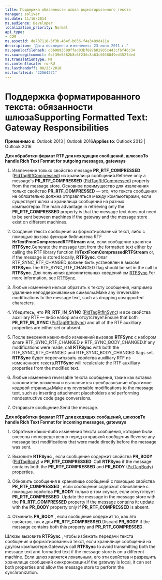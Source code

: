 ```yaml
---
title: Поддержка обязанности шлюза форматированного текста
manager: soliver
ms.date: 11/16/2014
ms.audience: Developer
localization_priority: Normal
api_type:
- COM
ms.assetid: de737118-5f3b-464f-b036-f4a3489d411a
description: 'Дата последнего изменения: 23 июля 2011 г.'
ms.openlocfilehash: d369093589ffad03bf087b02905c443cf6f46c34
ms.sourcegitcommit: 0cf39e5382b8c6f236c8a63c6036849ed3527ded
ms.translationtype: MT
ms.contentlocale: ru-RU
ms.lasthandoff: 08/23/2018
ms.locfileid: "22564271"
---
```

# <a name="supporting-formatted-text-gateway-responsibilities"></a><span data-ttu-id="5238f-103">Поддержка форматированного текста: обязанности шлюза</span><span class="sxs-lookup"><span data-stu-id="5238f-103">Supporting Formatted Text: Gateway Responsibilities</span></span>

  
  
<span data-ttu-id="5238f-104">**Применимо к**: Outlook 2013 | Outlook 2016</span><span class="sxs-lookup"><span data-stu-id="5238f-104">**Applies to**: Outlook 2013 | Outlook 2016</span></span> 
  
 <span data-ttu-id="5238f-105">**Для обработки формат RTF для исходящих сообщений, шлюзов**</span><span class="sxs-lookup"><span data-stu-id="5238f-105">**To handle Rich Text Format for outgoing messages, gateways**</span></span>
  
1. <span data-ttu-id="5238f-106">Извлечение только свойство message **PR_RTF_COMPRESSED** ([PidTagRtfCompressed](pidtagrtfcompressed-canonical-property.md)) из хранилища сообщений.</span><span class="sxs-lookup"><span data-stu-id="5238f-106">Retrieve only a message's **PR_RTF_COMPRESSED** ([PidTagRtfCompressed](pidtagrtfcompressed-canonical-property.md)) property from the message store.</span></span> <span data-ttu-id="5238f-107">Основное преимущество для извлечения только свойство **PR_RTF_COMPRESSED** — это, что текста сообщения не обязательно должна отправляться между компьютерами, если существует шлюз и хранилища сообщений на разных компьютерах.</span><span class="sxs-lookup"><span data-stu-id="5238f-107">The main advantage in retrieving only the **PR_RTF_COMPRESSED** property is that the message text does not need to be sent between machines if the gateway and the message store exist on different machines.</span></span> 
    
2. <span data-ttu-id="5238f-108">Создание текста сообщения из форматированный текст, либо с помощью вызова функции библиотека RTF **HrTextFromCompressedRTFStream** или, если сообщение хранятся **RTFSync**.</span><span class="sxs-lookup"><span data-stu-id="5238f-108">Generate the message text from the formatted text either by calling the RTF library function **HrTextFromCompressedRTFStream** or, if the message is stored locally, **RTFSync**.</span></span> <span data-ttu-id="5238f-109">Флаг RTF_SYNC_RTF_CHANGED должен быть установлен в вызове **RTFSync**.</span><span class="sxs-lookup"><span data-stu-id="5238f-109">The RTF_SYNC_RTF_CHANGED flag should be set in the call to **RTFSync**.</span></span> <span data-ttu-id="5238f-110">Для получения дополнительных сведений см [RTFSync](rtfsync.md).</span><span class="sxs-lookup"><span data-stu-id="5238f-110">For more information, see [RTFSync](rtfsync.md).</span></span>
    
3. <span data-ttu-id="5238f-111">Любые изменения нельзя обратить к тексту сообщения, например удаление неподдерживаемые символы.</span><span class="sxs-lookup"><span data-stu-id="5238f-111">Make any irreversible modifications to the message text, such as dropping unsupported characters.</span></span> 
    
4. <span data-ttu-id="5238f-112">Убедитесь, что **PR_RTF_IN_SYNC** ([PidTagRtfInSync](pidtagrtfinsync-canonical-property.md)) и все свойства auxilliary RTF — либо набор или отсутствует.</span><span class="sxs-lookup"><span data-stu-id="5238f-112">Ensure that both **PR_RTF_IN_SYNC** ([PidTagRtfInSync](pidtagrtfinsync-canonical-property.md)) and all of the RTF auxilliary properties are either set or absent.</span></span>
    
5. <span data-ttu-id="5238f-113">После внесения каких-либо изменений вызовов **RTFSync** с набором флаги RTF_SYNC_RTF_CHANGED и RTF_SYNC_BODY_CHANGED.</span><span class="sxs-lookup"><span data-stu-id="5238f-113">If any modifications were made, call **RTFSync** with both the RTF_SYNC_RTF_CHANGED and RTF_SYNC_BODY_CHANGED flags set.</span></span> <span data-ttu-id="5238f-114">**RTFSync** будет пересчитывать свойства auxilliary RTF из измененного текста.</span><span class="sxs-lookup"><span data-stu-id="5238f-114">**RTFSync** will recalculate the RTF auxilliary properties from the modified text.</span></span> 
    
6. <span data-ttu-id="5238f-115">Любые изменения reversable текста сообщения, такие как вставка заполнители вложения и выполняется преобразование обратимое кодовой страницы.</span><span class="sxs-lookup"><span data-stu-id="5238f-115">Make any reversable modifications to the message text, such as inserting attachment placeholders and performing nondestructive code page conversions.</span></span>
    
7. <span data-ttu-id="5238f-116">Отправьте сообщение.</span><span class="sxs-lookup"><span data-stu-id="5238f-116">Send the message.</span></span>
    
 <span data-ttu-id="5238f-117">**Для обработки формат RTF для входящих сообщений, шлюзов**</span><span class="sxs-lookup"><span data-stu-id="5238f-117">**To handle Rich Text Format for incoming messages, gateways**</span></span>
  
1. <span data-ttu-id="5238f-118">Обратные каких-либо изменений текста сообщения, которые были внесены непосредственно перед отправкой сообщения.</span><span class="sxs-lookup"><span data-stu-id="5238f-118">Reverse any message text modifications that were made directly before the message was sent.</span></span> 
    
2. <span data-ttu-id="5238f-119">Вызовите **RTFSync** , если сообщение содержит свойства **PR_BODY** ([PidTagBody](pidtagbody-canonical-property.md)) и **PR_RTF_COMPRESSED** .</span><span class="sxs-lookup"><span data-stu-id="5238f-119">Call **RTFSync** if the message contains both the **PR_RTF_COMPRESSED** and **PR_BODY** ([PidTagBody](pidtagbody-canonical-property.md)) properties.</span></span> 
    
3. <span data-ttu-id="5238f-120">Обновить сообщения в хранилище сообщений с помощью свойства **PR_RTF_COMPRESSED** , если сообщение содержит обновление с помощью свойства **PR_BODY** только в том случае, если отсутствует **PR_RTF_COMPRESSED** .</span><span class="sxs-lookup"><span data-stu-id="5238f-120">Update the message in the message store with the **PR_RTF_COMPRESSED** property if the message contains it; update with the **PR_BODY** property only if **PR_RTF_COMPRESSED** is absent.</span></span> 
    
4. <span data-ttu-id="5238f-121">Отменить **PR_BODY** , если сообщение содержит то, как это свойство, так и для **PR_RTF_COMPRESSED**.</span><span class="sxs-lookup"><span data-stu-id="5238f-121">Discard **PR_BODY** if the message contains both this property and **PR_RTF_COMPRESSED**.</span></span>
    
<span data-ttu-id="5238f-122">Шлюзы вызовите **RTFSync** , чтобы избежать передачи текста сообщения и форматированный текст, если хранилище сообщений на другом компьютере.</span><span class="sxs-lookup"><span data-stu-id="5238f-122">Gateways call **RTFSync** to avoid transmitting both the message text and formatted text if the message store is on a different machine.</span></span> <span data-ttu-id="5238f-123">Если шлюз является локальным, его эти свойства и разрешить хранилище сообщений синхронизации.</span><span class="sxs-lookup"><span data-stu-id="5238f-123">If the gateway is local, it can set both properties and allow the message store to perform the synchronization.</span></span> 
  

